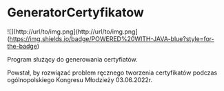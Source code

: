 # GeneratorCertyfikatow
![](http://url/to/img.png](http://url/to/img.png](https://img.shields.io/badge/POWERED%20WITH-JAVA-blue?style=for-the-badge)

 Program służący do generowania certyfiatów.
 
 Powstał, by rozwiązać problem ręcznego tworzenia certyfikatów podczas ogólnopolskiego Kongresu Młodzieży 03.06.2022r.
